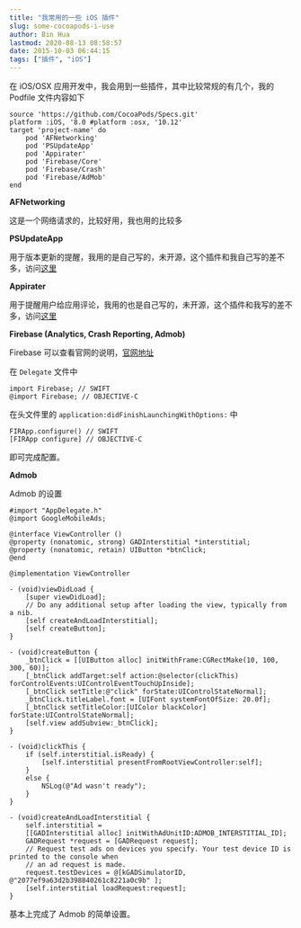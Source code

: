```yaml
---
title: "我常用的一些 iOS 插件"
slug: some-cocoapods-i-use
author: Bin Hua
lastmod: 2020-08-13 08:58:57
date: 2015-10-03 06:44:15
tags: ["插件", "iOS"]
---
```


在 iOS/OSX 应用开发中，我会用到一些插件，其中比较常规的有几个，我的 Podfile 文件内容如下

```
source 'https://github.com/CocoaPods/Specs.git'
platform :iOS, '8.0 #platform :osx, '10.12'
target 'project-name' do
	pod 'AFNetworking'
	pod 'PSUpdateApp'
	pod 'Appirater'
	pod 'Firebase/Core'
	pod 'Firebase/Crash'
	pod 'Firebase/AdMob'
end
```

**AFNetworking**

这是一个网络请求的，比较好用，我也用的比较多

**PSUpdateApp**

用于版本更新的提醒，我用的是自己写的，未开源，这个插件和我自己写的差不多，访问[这里](https://github.com/danielebogo/PSUpdateApp)

**Appirater**

用于提醒用户给应用评论，我用的也是自己写的，未开源，这个插件和我写的差不多，访问[这里](https://github.com/arashpayan/appirater)

**Firebase (Analytics, Crash Reporting, Admob)**

Firebase 可以查看官网的说明，[官网地址](https://firebase.google.com/)

在 `Delegate` 文件中

```
import Firebase; // SWIFT
@import Firebase; // OBJECTIVE-C
```

在头文件里的 `application:didFinishLaunchingWithOptions:` 中

```
FIRApp.configure() // SWIFT
[FIRApp configure] // OBJECTIVE-C
```

即可完成配置。

**Admob**

Admob 的设置

```
#import "AppDelegate.h"
@import GoogleMobileAds;

@interface ViewController ()
@property (nonatomic, strong) GADInterstitial *interstitial;
@property (nonatomic, retain) UIButton *btnClick;
@end

@implementation ViewController

- (void)viewDidLoad {
    [super viewDidLoad];
    // Do any additional setup after loading the view, typically from a nib.
    [self createAndLoadInterstitial];
    [self createButton];
}

- (void)createButton {
    _btnClick = [[UIButton alloc] initWithFrame:CGRectMake(10, 100, 300, 60)];
    [_btnClick addTarget:self action:@selector(clickThis) forControlEvents:UIControlEventTouchUpInside];
    [_btnClick setTitle:@"click" forState:UIControlStateNormal];
    _btnClick.titleLabel.font = [UIFont systemFontOfSize: 20.0f];
    [_btnClick setTitleColor:[UIColor blackColor] forState:UIControlStateNormal];
    [self.view addSubview:_btnClick];
}

- (void)clickThis {
    if (self.interstitial.isReady) {
        [self.interstitial presentFromRootViewController:self];
    }
    else {
        NSLog(@"Ad wasn't ready");
    }
}

- (void)createAndLoadInterstitial {
    self.interstitial =
    [[GADInterstitial alloc] initWithAdUnitID:ADMOB_INTERSTITIAL_ID];
    GADRequest *request = [GADRequest request];
    // Request test ads on devices you specify. Your test device ID is printed to the console when
    // an ad request is made.
    request.testDevices = @[kGADSimulatorID, @"2077ef9a63d2b398840261c8221a0c9b" ];
    [self.interstitial loadRequest:request];
}
```

基本上完成了 Admob 的简单设置。
